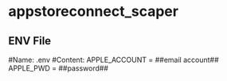 # appstoreconnect_scaper

## ENV File

#Name: .env
#Content:
APPLE_ACCOUNT = ##email account##
APPLE_PWD = ##password##

